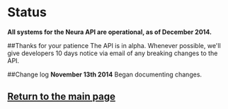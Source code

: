 Status
=======

**All systems for the Neura API are operational, as of December 2014.**

##Thanks for your patience
The API is in alpha. Whenever possible, we'll give developers 10 days notice via email of any breaking changes to the API. 

##Change log
**November 13th 2014** 
Began documenting changes.

## [Return to the main page](https://github.com/NeuraLabs/Neura_documentation)

